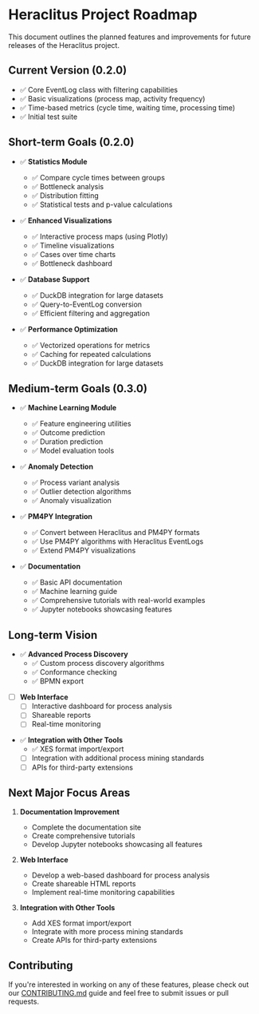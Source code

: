 # Heraclitus Project Roadmap

This document outlines the planned features and improvements for future releases of the Heraclitus project.

## Current Version (0.2.0)

- ✅ Core EventLog class with filtering capabilities
- ✅ Basic visualizations (process map, activity frequency)
- ✅ Time-based metrics (cycle time, waiting time, processing time)
- ✅ Initial test suite

## Short-term Goals (0.2.0)

- ✅ **Statistics Module**
  - ✅ Compare cycle times between groups
  - ✅ Bottleneck analysis
  - ✅ Distribution fitting
  - ✅ Statistical tests and p-value calculations

- ✅ **Enhanced Visualizations**
  - ✅ Interactive process maps (using Plotly)
  - ✅ Timeline visualizations
  - ✅ Cases over time charts
  - ✅ Bottleneck dashboard

- ✅ **Database Support**
  - ✅ DuckDB integration for large datasets
  - ✅ Query-to-EventLog conversion
  - ✅ Efficient filtering and aggregation

- ✅ **Performance Optimization**
  - ✅ Vectorized operations for metrics
  - ✅ Caching for repeated calculations
  - ✅ DuckDB integration for large datasets

## Medium-term Goals (0.3.0)

- ✅ **Machine Learning Module**
  - ✅ Feature engineering utilities
  - ✅ Outcome prediction
  - ✅ Duration prediction
  - ✅ Model evaluation tools

- ✅ **Anomaly Detection**
  - ✅ Process variant analysis
  - ✅ Outlier detection algorithms
  - ✅ Anomaly visualization

- ✅ **PM4PY Integration**
  - ✅ Convert between Heraclitus and PM4PY formats
  - ✅ Use PM4PY algorithms with Heraclitus EventLogs
  - ✅ Extend PM4PY visualizations

- ✅ **Documentation**
  - ✅ Basic API documentation
  - ✅ Machine learning guide
  - ✅ Comprehensive tutorials with real-world examples
  - ✅ Jupyter notebooks showcasing features

## Long-term Vision

- ✅ **Advanced Process Discovery**
  - ✅ Custom process discovery algorithms
  - ✅ Conformance checking
  - ✅ BPMN export

- [ ] **Web Interface**
  - [ ] Interactive dashboard for process analysis
  - [ ] Shareable reports
  - [ ] Real-time monitoring

- ✅ **Integration with Other Tools**
  - ✅ XES format import/export
  - [ ] Integration with additional process mining standards
  - [ ] APIs for third-party extensions

## Next Major Focus Areas

1. **Documentation Improvement**
   - Complete the documentation site
   - Create comprehensive tutorials
   - Develop Jupyter notebooks showcasing all features
   
2. **Web Interface**
   - Develop a web-based dashboard for process analysis
   - Create shareable HTML reports
   - Implement real-time monitoring capabilities

3. **Integration with Other Tools**
   - Add XES format import/export
   - Integrate with more process mining standards
   - Create APIs for third-party extensions

## Contributing

If you're interested in working on any of these features, please check out our [CONTRIBUTING.md](CONTRIBUTING.md) guide and feel free to submit issues or pull requests.